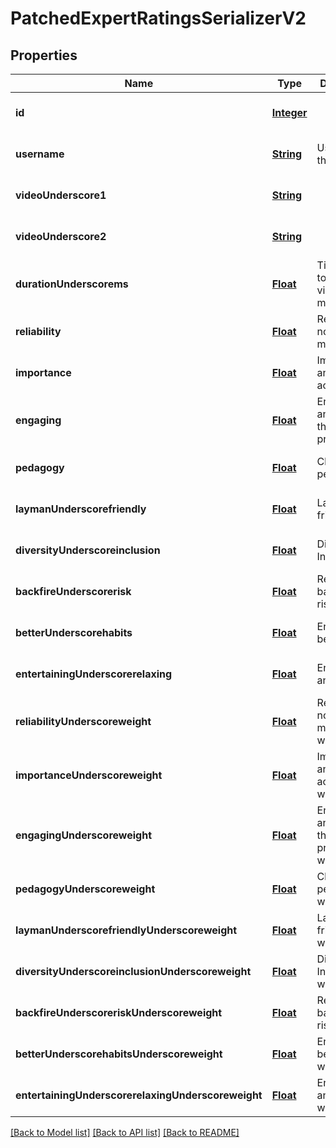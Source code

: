 # PatchedExpertRatingsSerializerV2
## Properties

Name | Type | Description | Notes
------------ | ------------- | ------------- | -------------
**id** | [**Integer**](integer.md) |  | [optional] [default to null]
**username** | [**String**](string.md) | Username of this user | [optional] [default to null]
**videoUnderscore1** | [**String**](string.md) |  | [optional] [default to null]
**videoUnderscore2** | [**String**](string.md) |  | [optional] [default to null]
**durationUnderscorems** | [**Float**](float.md) | Time it took to rate the videos (in milliseconds) | [optional] [default to null]
**reliability** | [**Float**](float.md) | Reliable and not misleading | [optional] [default to null]
**importance** | [**Float**](float.md) | Important and actionable | [optional] [default to null]
**engaging** | [**Float**](float.md) | Engaging and thought-provoking | [optional] [default to null]
**pedagogy** | [**Float**](float.md) | Clear and pedagogical | [optional] [default to null]
**laymanUnderscorefriendly** | [**Float**](float.md) | Layman-friendly | [optional] [default to null]
**diversityUnderscoreinclusion** | [**Float**](float.md) | Diversity and Inclusion | [optional] [default to null]
**backfireUnderscorerisk** | [**Float**](float.md) | Resilience to backfiring risks | [optional] [default to null]
**betterUnderscorehabits** | [**Float**](float.md) | Encourages better habits | [optional] [default to null]
**entertainingUnderscorerelaxing** | [**Float**](float.md) | Entertaining and relaxing | [optional] [default to null]
**reliabilityUnderscoreweight** | [**Float**](float.md) | Reliable and not misleading weight | [optional] [default to null]
**importanceUnderscoreweight** | [**Float**](float.md) | Important and actionable weight | [optional] [default to null]
**engagingUnderscoreweight** | [**Float**](float.md) | Engaging and thought-provoking weight | [optional] [default to null]
**pedagogyUnderscoreweight** | [**Float**](float.md) | Clear and pedagogical weight | [optional] [default to null]
**laymanUnderscorefriendlyUnderscoreweight** | [**Float**](float.md) | Layman-friendly weight | [optional] [default to null]
**diversityUnderscoreinclusionUnderscoreweight** | [**Float**](float.md) | Diversity and Inclusion weight | [optional] [default to null]
**backfireUnderscoreriskUnderscoreweight** | [**Float**](float.md) | Resilience to backfiring risks weight | [optional] [default to null]
**betterUnderscorehabitsUnderscoreweight** | [**Float**](float.md) | Encourages better habits weight | [optional] [default to null]
**entertainingUnderscorerelaxingUnderscoreweight** | [**Float**](float.md) | Entertaining and relaxing weight | [optional] [default to null]

[[Back to Model list]](../README.md#documentation-for-models) [[Back to API list]](../README.md#documentation-for-api-endpoints) [[Back to README]](../README.md)

